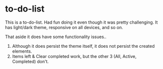 # to-do-list
This is a to-do-list. Had fun doing it even though it was pretty challenging. 
It has light/dark theme, responsive on all devices, and so on.

That aside it does have some functionality issues.. 

1. Although it does persist the theme itself, it does not persist the created elements.
2. Items left & Clear completed work, but the other 3 (All, Active, Completed) don't.
